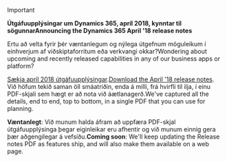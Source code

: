 > [!IMPORTANT]
> <span data-ttu-id="08b7c-101">**Útgáfuupplýsingar um Dynamics 365, apríl 2018, kynntar til sögunnar**</span><span class="sxs-lookup"><span data-stu-id="08b7c-101">**Announcing the Dynamics 365 April '18 release notes**</span></span>
>
> <span data-ttu-id="08b7c-102">Ertu að velta fyrir þér væntanlegum og nýlega útgefnum möguleikum í einhverjum af viðskiptaforritum eða verkvangi okkar?</span><span class="sxs-lookup"><span data-stu-id="08b7c-102">Wondering about upcoming and recently released capabilities in any of our business apps or platform?</span></span>
>
> <span data-ttu-id="08b7c-103">[Sækja apríl 2018 útgáfuupplýsingar](https://go.microsoft.com/fwlink/?linkid=870424).</span><span class="sxs-lookup"><span data-stu-id="08b7c-103">[Download the April '18 release notes](https://go.microsoft.com/fwlink/?linkid=870424).</span></span> <span data-ttu-id="08b7c-104">Við höfum tekið saman öll smáatriðin, enda á milli, frá hvirfli til ilja, í einu PDF-skjali sem hægt er að nota við áætlanagerð.</span><span class="sxs-lookup"><span data-stu-id="08b7c-104">We've captured all the details, end to end, top to bottom, in a single PDF that you can use for planning.</span></span>  
>
> <span data-ttu-id="08b7c-105">**Væntanlegt**: Við munum halda áfram að uppfæra PDF-skjal útgáfuupplýsinga þegar eiginleikar eru afhentir og við munum einnig gera þær aðgengilegar á vefsíðu.</span><span class="sxs-lookup"><span data-stu-id="08b7c-105">**Coming soon**: We'll keep updating the Release notes PDF as features ship, and will also make them available on a web page.</span></span> 

